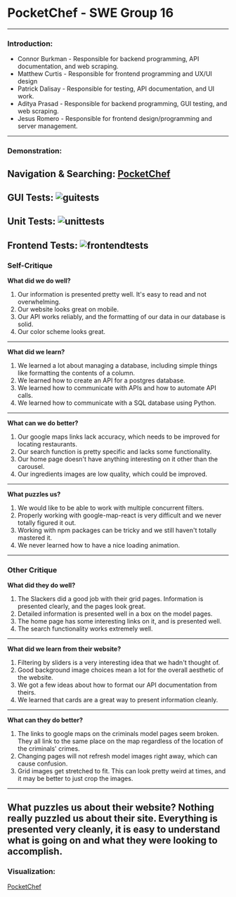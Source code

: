 PocketChef - SWE Group 16
==========
---
### Introduction:
+ Connor Burkman - Responsible for backend programming, API documentation, and web scraping.
+ Matthew Curtis - Responsible for frontend programming and UX/UI design
+ Patrick Dalisay - Responsible for testing, API documentation, and UI work. 
+ Aditya Prasad - Responsible for backend programming, GUI testing, and web scraping.
+ Jesus Romero - Responsible for frontend design/programming and server management.
---
### Demonstration:
Navigation & Searching: 
[PocketChef](pocketchef.me)
---
GUI Tests:
![guitests](https://i.imgur.com/cWRFUlw.png)
---
Unit Tests:
![unittests](https://i.imgur.com/fAbkd5c.png)
---
Frontend Tests:
![frontendtests](https://i.imgur.com/Q1HYPKp.png)
---
### Self-Critique
**What did we do well?**
1. Our information is presented pretty well. It's easy to read and not overwhelming.
2. Our website looks great on mobile.
3. Our API works reliably, and the formatting of our data in our database is solid.
4. Our color scheme looks great.
---
**What did we learn?**
1. We learned a lot about managing a database, including simple things like formatting the contents of a column.
2. We learned how to create an API for a postgres database.
3. We learned how to communicate with APIs and how to automate API calls.
4. We learned how to communicate with a SQL database using Python.
---
**What can we do better?**
1. Our google maps links lack accuracy, which needs to be improved for locating restaurants.
2. Our search function is pretty specific and lacks some functionality.
3. Our home page doesn't have anything interesting on it other than the carousel.
4. Our ingredients images are low quality, which could be improved.
---
**What puzzles us?**
1. We would like to be able to work with multiple concurrent filters.
2. Properly working with google-map-react is very difficult and we never totally figured it out.
3. Working with npm packages can be tricky and we still haven't totally mastered it.
4. We never learned how to have a nice loading animation.
---
### Other Critique
**What did they do well?**
1. The Slackers did a good job with their grid pages. Information is presented clearly, and the pages look great.
2. Detailed information is presented well in a box on the model pages.
3. The home page has some interesting links on it, and is presented well.
4. The search functionality works extremely well.
---
**What did we learn from their website?**
1. Filtering by sliders is a very interesting idea that we hadn't thought of.
2. Good background image choices mean a lot for the overall aesthetic of the website.
3. We got a few ideas about how to format our API documentation from theirs.
4. We learned that cards are a great way to present information cleanly.
---
**What can they do better?**
1. The links to google maps on the criminals model pages seem broken. They all link to the same place on the map regardless of the location of the criminals' crimes.
2. Changing pages will not refresh model images right away, which can cause confusion.
3. Grid images get stretched to fit. This can look pretty weird at times, and it may be better to just crop the images.
---
**What puzzles us about their website?**
Nothing really puzzled us about their site. Everything is presented very cleanly, it is easy to understand what is going on and what they were looking to accomplish.
---
### Visualization: 
[PocketChef](pocketchef.me/visualization)


